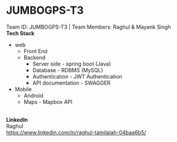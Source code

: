 # JUMBOGPS-T3
Team ID: JUMBOGPS-T3 | Team Members: Raghul &amp; Mayank Singh
</br>**Tech Stack**</br>
* web
  * Front End
  * Backend 
    * Server side - spring boot (Java)
    * Database - RDBMS (MySQL)
    * Authentication - JWT Authentication
    * API documentation - SWAGGER 
* Mobile
  * Android 
  * Maps - Mapbox API 



</br>**LinkedIn**</br> 
Raghul</br>
https://www.linkedin.com/in/raghul-tamilaiah-04baa6b5/
